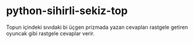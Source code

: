 # python-sihirli-sekiz-top
 Topun içindeki sıvıdaki bi üçgen prizmada yazan cevapları rastgele getiren oyuncak gibi rastgele cevaplar verir.
